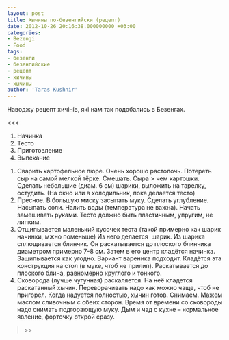 ```yaml
---
layout: post
title: Хычины по-безенгийски (рецепт)
date: 2012-10-26 20:16:38.000000000 +03:00
categories:
- Bezengi
- Food
tags:
- безенги
- безенгийские
- рецепт
- хичины
- хычины
author: 'Taras Kushnir'
---
```


Наводжу рецепт хичінів, які нам так подобались в Безенгах.

&lt;&lt;&lt;
<ol start="1">
<li>Начинка</li>
<li>Тесто</li>
<li>Приготовление</li>
<li>Выпекание</li>
</ol>
<ol start="1">
<li>Сварить картофельное пюре. Очень хорошо растолочь. Потереть сыр на самой мелкой тёрке. Смешать. Сыра &gt; чем картошки. Сделать небольшие (диам. 6 см) шарики, выложить на тарелку, остудить. (На окно или в холодильник, пока делается тесто)</li>
<li>Пресное. В большую миску засыпать муку. Сделать углубление. Насыпать соли. Налить воды (температура не важна). Начать замешивать руками. Тесто должно быть пластичным, упругим, не липким.</li>
<li>Отщипывается маленький кусочек теста (такой примерно как шарик начинки, мжно поменьше) Из него делается  шарик. Из шарика сплющивается блинчик. Он раскатывается до плоского блинчика диаметром примерно 7-8 см. Затем в его центр кладётся начинка. Защипывается как угодно. Вариант вареника подходит. Кладётся эта конструкция на стол (в муке, чтоб не прилип). Раскатывается до плоского блина, равномерно круглого и тонкого.</li>
<li>Сковорода (лучше чугунная) раскаляется. На неё кладется раскатанный хычин. Переворачивать надо как можно чаще, чтоб не пригорел. Когда надуется полностью, хычин готов. Снимаем. Мажем маслом сливочным с обеих сторон. Время от времени со сковороды надо снимать подгорающую муку. Дым и чад с кухне – нормальное явление, форточку открой сразу.</li>
</ol>
<blockquote>

  &gt;&gt;
</blockquote>
